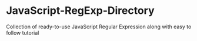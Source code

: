 JavaScript-RegExp-Directory
===========================

Collection of ready-to-use JavaScript Regular Expression along with easy to follow tutorial

